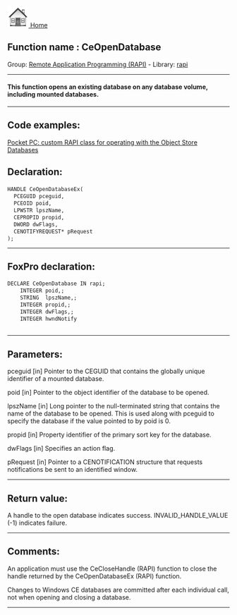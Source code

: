 [<img src="../../images/home.png"> Home ](https://github.com/VFPX/Win32API)  

## Function name : CeOpenDatabase
Group: [Remote Application Programming (RAPI)](../../functions_group.md#Remote_Application_Programming_(RAPI))  -  Library: [rapi](../../../libraries.md#rapi)  
***  


#### This function opens an existing database on any database volume, including mounted databases. 
***  


## Code examples:
[Pocket PC: custom RAPI class for operating with the Object Store Databases](../../samples/sample_445.md)  

## Declaration:
```foxpro  
HANDLE CeOpenDatabaseEx(
  PCEGUID pceguid,
  PCEOID poid,
  LPWSTR lpszName,
  CEPROPID propid,
  DWORD dwFlags,
  CENOTIFYREQUEST* pRequest
);  
```  
***  


## FoxPro declaration:
```foxpro  
DECLARE CeOpenDatabase IN rapi;
	INTEGER poid,;
	STRING  lpszName,;
	INTEGER propid,;
	INTEGER dwFlags,;
	INTEGER hwndNotify
  
```  
***  


## Parameters:
pceguid 
[in] Pointer to the CEGUID that contains the globally unique identifier of a mounted database.

poid 
[in] Pointer to the object identifier of the database to be opened.

lpszName 
[in] Long pointer to the null-terminated string that contains the name of the database to be opened. This is used along with pceguid to specify the database if the value pointed to by poid is 0.

propid 
[in] Property identifier of the primary sort key for the database.

dwFlags 
[in] Specifies an action flag.

pRequest 
[in] Pointer to a CENOTIFICATION structure that requests notifications be sent to an identified window.  
***  


## Return value:
A handle to the open database indicates success. INVALID_HANDLE_VALUE (-1) indicates failure.  
***  


## Comments:
An application must use the CeCloseHandle (RAPI) function to close the handle returned by the CeOpenDatabaseEx (RAPI) function.   
  
Changes to Windows CE databases are committed after each individual call, not when opening and closing a database.  
  
***  

